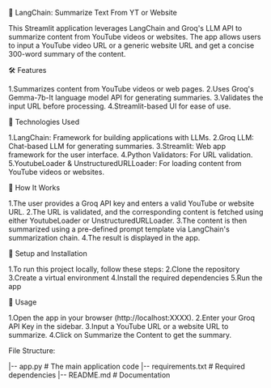 🦜 LangChain: Summarize Text From YT or Website

This Streamlit application leverages LangChain and Groq's LLM API to summarize content from YouTube videos or websites. The app allows users to input a YouTube video URL or a generic website URL and get a concise 300-word summary of the content.

🛠 Features

1.Summarizes content from YouTube videos or web pages.
2.Uses Groq's Gemma-7b-It language model API for generating summaries.
3.Validates the input URL before processing.
4.Streamlit-based UI for ease of use.

🧰 Technologies Used

1.LangChain: Framework for building applications with LLMs.
2.Groq LLM: Chat-based LLM for generating summaries.
3.Streamlit: Web app framework for the user interface.
4.Python Validators: For URL validation.
5.YoutubeLoader & UnstructuredURLLoader: For loading content from YouTube videos or websites.

📑 How It Works

1.The user provides a Groq API key and enters a valid YouTube or website URL.
2.The URL is validated, and the corresponding content is fetched using either YoutubeLoader or UnstructuredURLLoader.
3.The content is then summarized using a pre-defined prompt template via LangChain's summarization chain.
4.The result is displayed in the app.

🔧 Setup and Installation

1.To run this project locally, follow these steps:
2.Clone the repository
3.Create a virtual environment
4.Install the required dependencies
5.Run the app

🚀 Usage

1.Open the app in your browser (http://localhost:XXXX).
2.Enter your Groq API Key in the sidebar.
3.Input a YouTube URL or a website URL to summarize.
4.Click on Summarize the Content to get the summary.

File Structure:

|-- app.py             # The main application code
|-- requirements.txt   # Required dependencies
|-- README.md          # Documentation

